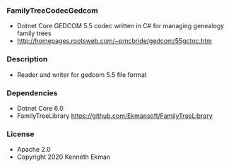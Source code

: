 ### FamilyTreeCodecGedcom
- Dotnet Core GEDCOM 5.5 codec written in C# for managing genealogy family trees
- http://homepages.rootsweb.com/~pmcbride/gedcom/55gctoc.htm

### Description
- Reader and writer for gedcom 5.5 file format

### Dependencies
- Dotnet Core 6.0
- FamilyTreeLibrary https://github.com/Ekmansoft/FamilyTreeLibrary

### License 
- Apache 2.0
- Copyright 2020 Kenneth Ekman
